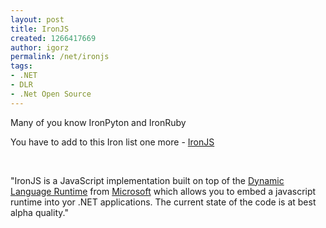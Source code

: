 ```yaml
---
layout: post
title: IronJS
created: 1266417669
author: igorz
permalink: /net/ironjs
tags:
- .NET
- DLR
- .Net Open Source
---
```

<p>Many of you know IronPyton and IronRuby</p>
<p>You have to add to this Iron list one more - <a href="http://github.com/fholm/IronJS">IronJS</a></p>
<p>&nbsp;</p>
<p>&quot;IronJS is a JavaScript implementation built on top of the <a href="http://dlr.codeplex.com/">Dynamic Language Runtime</a> from <a href="http://www.microsoft.com/">Microsoft</a> which allows you to embed  a javascript runtime into yor .NET applications. The current state of  the code is at best alpha quality.&quot;</p>
<p>&nbsp;</p>
